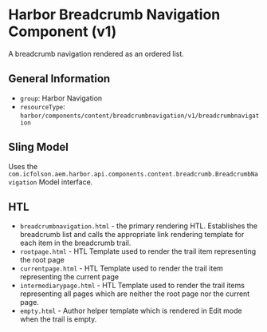 # Harbor Breadcrumb Navigation Component (v1)

A breadcrumb navigation rendered as an ordered list.  

## General Information

* `group`: Harbor Navigation
* `resourceType`: `harbor/components/content/breadcrumbnavigation/v1/breadcrumbnavigation`

## Sling Model

Uses the `com.icfolson.aem.harbor.api.components.content.breadcrumb.BreadcrumbNavigation` 
Model interface.

## HTL

* `breadcrumbnavigation.html` - the primary rendering HTL.  Establishes the breadcrumb list and calls the appropriate 
  link rendering template for each item in the breadcrumb trail.
* `rootpage.html` - HTL Template used to render the trail item representing the root page
* `currentpage.html` - HTL Template used to render the trail item representing the current page
* `intermediarypage.html` - HTL Template used to render the trail items representing all pages 
  which are neither the root page nor the current page.
* `empty.html` - Author helper template which is rendered in Edit mode when the trail is empty. 
